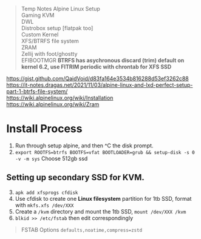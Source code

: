 > Temp Notes
Alpine Linux Setup  
Gaming KVM  
DWL  
Distrobox setup [flatpak too]  
Custom Kernel  
XFS/BTRFS file system  
ZRAM  
Zellij with foot/ghostty  
EFIBOOTMGR
**BTRFS has asychronous discard (trim) default on kernel 6.2, use FITRIM periodic with chrontab for XFS SSD**

https://gist.github.com/QaidVoid/d83fa164e3534b816288d53ef3262c88  
https://it-notes.dragas.net/2021/11/03/alpine-linux-and-lxd-perfect-setup-part-1-btrfs-file-system/  
https://wiki.alpinelinux.org/wiki/Installation  
https://wiki.alpinelinux.org/wiki/Zram  

# Install Process
1. Run through setup alpine, and then ^C the disk prompt.
2. `export ROOTFS=btrfs BOOTFS=vfat BOOTLOADER=grub && setup-disk -s 0 -v -m sys` Choose 512gb ssd

## Setting up secondary SSD for KVM.  
3. `apk add xfsprogs cfdisk`
4. Use cfdisk to create one **Linux filesystem** partition for 1tb SSD, format with `mkfs.xfs /dev/XXX`
5. Create a `/kvm` directory and mount the 1tb SSD, `mount /dev/XXX /kvm`
6. `blkid >> /etc/fstab` then edit correspondingly

> FSTAB Options
`defaults,noatime,compress=zstd`
